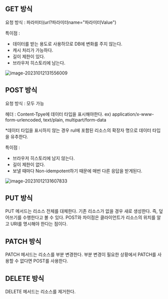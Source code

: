 

## GET 방식

요청 방식 : 파라미터(url?파라미터name="파라미터Value")

특이점 : 

+ 데이터를 받는 용도로 사용하므로 DB에 변화를 주지 않는다.
+ 캐시 처리가 가능하다.
+ 길이 제한이 있다.
+ 브라우저 히스토리에 남는다.

![image-20231012131556009](C:\Users\교육생\AppData\Roaming\Typora\typora-user-images\image-20231012131556009.png)



## POST 방식

요청 방식 : 모두 가능 

헤더 : Content-Tpye에 데이터 타입을 표시해야한다. ex) application/x-www-form-urlencoded, text/plain, multipart/form-data

*데이터 타입을 표시하지 않는 경우 rul에 포함된 리소스의 확장자 명으로 데이터 타입을 유추한다.

특이점 : 

+ 브라우저 히스토리에 남지 않는다.
+ 길이 제한이 없다.
+ 보낼 때마다 Non-idempotent하기 때문에 매번 다른 응답을 받게된다.

![image-20231012131607833](C:\Users\교육생\AppData\Roaming\Typora\typora-user-images\image-20231012131607833.png)

## PUT 방식
PUT 메서드는 리소스 전체를 대체한다. 기존 리소스가 없을 경우 새로 생성한다. 즉, 덮어쓰기를 수행한다고 볼 수 있다. POST와 차이점은 클라이언트가 리소스의 위치를 알고 URI를 명시해야 한다는 점이다.


## PATCH 방식
PATCH 메서드는 리소스를 부분 변경한다. 부분 변경이 필요한 상황에서 PATCH를 사용할 수 없다면 POST를 사용한다.

## DELETE 방식
DELETE 메서드는 리소스를 제거한다.